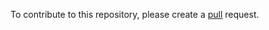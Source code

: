 To contribute to this repository, please create a [pull](https://github.com/SurvivingECE/UAH_ECE_COURSES/pulls) request.
